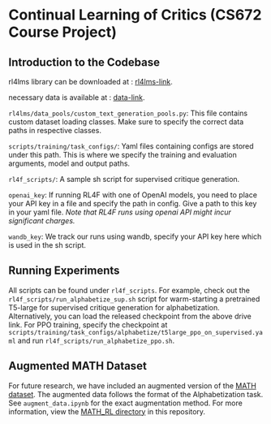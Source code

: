 # Continual Learning of Critics (CS672 Course Project)

## Introduction to the Codebase

rl4lms library can be downloaded at : [rl4lms-link](https://github.com/allenai/RL4LMs).

necessary data is available at : [data-link](https://drive.google.com/drive/folders/1Rl5j7r8RqvOhQUQPRhK8AEoD5-bjAuDI?usp=sharing).

`rl4lms/data_pools/custom_text_generation_pools.py`: This file contains custom dataset loading classes. Make sure to specify the correct data paths in respective classes.

`scripts/training/task_configs/`: Yaml files containing configs are stored under this path. This is where we specify the training and evaluation arguments, model and output paths. 

`rl4f_scripts/`: A sample sh script for supervised critique generation.

`openai_key`: If running RL4F with one of OpenAI models, you need to place your API key in a file and specify the path in config. Give a path to this key in your yaml file. *Note that RL4F runs using openai API might incur significant charges.*

`wandb_key`: We track our runs using wandb, specify your API key here which is used in the sh script.


## Running Experiments

All scripts can be found under `rl4f_scripts`. For example, check out the `rl4f_scripts/run_alphabetize_sup.sh` script for warm-starting a pretrained T5-large for supervised critique generation for alphabetization. Alternatively, you can load the released checkpoint from the above drive link. For PPO training, specify the checkpoint at `scripts/training/task_configs/alphabetize/t5large_ppo_on_supervised.yaml` and run `rl4f_scripts/run_alphabetize_ppo.sh`.

## Augmented MATH Dataset

For future research, we have included an augmented version of the 
[MATH dataset](https://arxiv.org/abs/2103.03874). The augmented data
follows the format of the Alphabetization task. See `augment_data.ipynb`
for the exact augmentation method.
For more information, view the [MATH_RL directory](MATH_RL/) in this repository.
